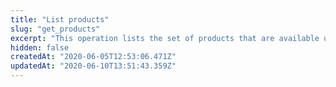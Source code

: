 ```yaml
---
title: "List products"
slug: "get_products"
excerpt: "This operation lists the set of products that are available under a given contract. You need a product identifier to create new edge hostnames, CP codes, or properties. The range of rule behaviors available within a property is determined by the assigned product."
hidden: false
createdAt: "2020-06-05T12:53:06.471Z"
updatedAt: "2020-06-10T13:51:43.359Z"
---
```

